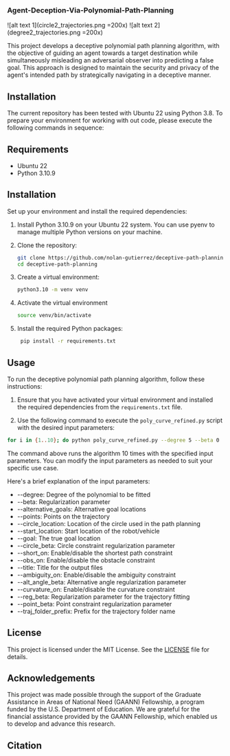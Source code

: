 ### Agent-Deception-Via-Polynomial-Path-Planning

![alt text 1](circle2_trajectories.png =200x) ![alt text 2](degree2_trajectories.png =200x)

This project develops a deceptive polynomial path planning algorithm, with the objective of guiding an agent towards a target destination while simultaneously misleading an adversarial observer into predicting a false goal. This approach is designed to maintain the security and privacy of the agent's intended path by strategically navigating in a deceptive manner.
## Installation
The current repository has been tested with Ubuntu 22 using Python 3.8. To
prepare your environment for working with out code, please execute the following
commands in sequence:


## Requirements

- Ubuntu 22
- Python 3.10.9

## Installation

Set up your environment and install the required dependencies:

1. Install Python 3.10.9 on your Ubuntu 22 system. You can use pyenv to manage multiple Python versions on your machine.

2. Clone the repository:

   ```bash
   git clone https://github.com/nolan-gutierrez/deceptive-path-planning.git
   cd deceptive-path-planning
   ```


3. Create a virtual environment:

   ```bash
   python3.10 -m venv venv
   ```
   
4. Activate the virtual environment
   ```bash
   source venv/bin/activate
   ```
5. Install the required Python packages:
   ```bash
    pip install -r requirements.txt
   ```


## Usage

To run the deceptive polynomial path planning algorithm, follow these instructions:

1. Ensure that you have activated your virtual environment and installed the required dependencies from the `requirements.txt` file.

2. Use the following command to execute the `poly_curve_refined.py` script with the desired input parameters:

```bash
for i in {1..10}; do python poly_curve_refined.py --degree 5 --beta 0  --alternative_goals "[[9.5,9.5]]" --points "[[9.5,9.5]]" --circle_location "(7,-8)" --start_location [5.5,1.5] --goal [1.5,9.5] --circle_beta 100   --short_on --obs_on  --title "Exg_Align_Coeff_Dist_Smooth_\$i"  --ambiguity_on --alt_angle_beta 1000  --curvature_on  --reg_beta 100000 --point_beta 100 --traj_folder_prefix ablation_; done
```
The command above runs the algorithm 10 times with the specified input parameters. You can modify the input parameters as needed to suit your specific use case.

Here's a brief explanation of the input parameters:

- --degree: Degree of the polynomial to be fitted
- --beta: Regularization parameter
- --alternative_goals: Alternative goal locations
- --points: Points on the trajectory
- --circle_location: Location of the circle used in the path planning
- --start_location: Start location of the robot/vehicle
- --goal: The true goal location
- --circle_beta: Circle constraint regularization parameter
- --short_on: Enable/disable the shortest path constraint
- --obs_on: Enable/disable the obstacle constraint
- --title: Title for the output files
- --ambiguity_on: Enable/disable the ambiguity constraint
- --alt_angle_beta: Alternative angle regularization parameter
- --curvature_on: Enable/disable the curvature constraint
- --reg_beta: Regularization parameter for the trajectory fitting
- --point_beta: Point constraint regularization parameter
- --traj_folder_prefix: Prefix for the trajectory folder name



## License

This project is licensed under the MIT License. See the [LICENSE](LICENSE) file for details.


## Acknowledgements

This project was made possible through the support of the Graduate Assistance in Areas of National Need (GAANN) Fellowship, a program funded by the U.S. Department of Education. We are grateful for the financial assistance provided by the GAANN Fellowship, which enabled us to develop and advance this research.



## Citation
